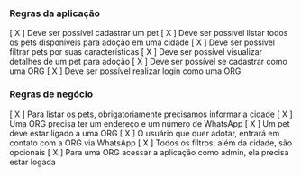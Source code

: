 ### Regras da aplicação

[ X ] Deve ser possível cadastrar um pet
[ X ] Deve ser possível listar todos os pets disponíveis para adoção em uma cidade
[ X ] Deve ser possível filtrar pets por suas características
[ X ] Deve ser possível visualizar detalhes de um pet para adoção
[ X ] Deve ser possível se cadastrar como uma ORG
[ X ] Deve ser possível realizar login como uma ORG

### Regras de negócio

[ X ] Para listar os pets, obrigatoriamente precisamos informar a cidade
[ X ] Uma ORG precisa ter um endereço e um número de WhatsApp
[ X ] Um pet deve estar ligado a uma ORG
[ X ] O usuário que quer adotar, entrará em contato com a ORG via WhatsApp
[ X ] Todos os filtros, além da cidade, são opcionais
[ X ] Para uma ORG acessar a aplicação como admin, ela precisa estar logada